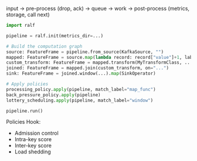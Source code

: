 input -> pre-process (drop, ack) -> queue -> work -> post-process (metrics, storage, call next)

```python
import ralf

pipeline = ralf.init(metrics_dir=...)

# Build the computation graph
source: FeatureFrame = pipeline.from_source(KafkaSource, "")
mapped: FeatureFrame = source.map(lambda record: record["value"]+1, label="map_func")
custom_transform: FeatureFrame = mapped.transform(MyTransformClass, ...)
joined: FeatureFrame = mapped.join(custom_transform, on="...")
sink: FeatureFrame = joined.window(...).map(SinkOperator)

# Apply policies
processing_policy.apply(pipeline, match_label="map_func")
back_pressure_policy.apply(pipeline)
lottery_scheduling.apply(pipeline, match_label="window")

pipeline.run()
```

Policies Hook:

- Admission control
- Intra-key score
- Inter-key score
- Load shedding
